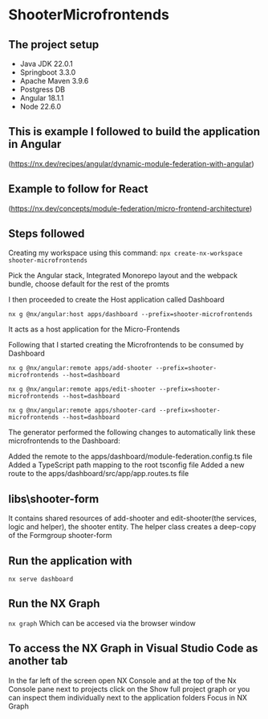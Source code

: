 # ShooterMicrofrontends

## The project setup
- Java JDK 22.0.1
- Springboot 3.3.0
- Apache Maven 3.9.6
- Postgress DB
- Angular 18.1.1
- Node 22.6.0

## This is example I followed to build the application in Angular
(https://nx.dev/recipes/angular/dynamic-module-federation-with-angular)

## Example to follow for React
(https://nx.dev/concepts/module-federation/micro-frontend-architecture)

## Steps followed
Creating my workspace using this command: `npx create-nx-workspace shooter-microfrontends`

Pick the Angular stack, Integrated Monorepo layout and the webpack bundle, choose default for the rest of the promts

I then proceeded to create the Host application called Dashboard 

`nx g @nx/angular:host apps/dashboard --prefix=shooter-microfrontends`

It acts as a host application for the Micro-Frontends

Following that I started creating the Microfrontends to be consumed by Dashboard

`nx g @nx/angular:remote apps/add-shooter --prefix=shooter-microfrontends --host=dashboard`

`nx g @nx/angular:remote apps/edit-shooter --prefix=shooter-microfrontends --host=dashboard`

`nx g @nx/angular:remote apps/shooter-card --prefix=shooter-microfrontends --host=dashboard`

The generator performed the following changes to automatically link these microfrontends to the Dashboard:

Added the remote to the apps/dashboard/module-federation.config.ts file
Added a TypeScript path mapping to the root tsconfig file
Added a new route to the apps/dashboard/src/app/app.routes.ts file

## libs\shooter-form 
It contains shared resources of add-shooter and edit-shooter(the services, logic and helper), the shooter entity.
The helper class creates a deep-copy of the Formgroup shooter-form

## Run the application with
`nx serve dashboard`

## Run the NX Graph 
`nx graph`
Which can be accesed via the browser window

## To access the NX Graph in Visual Studio Code as another tab
In the far left of the screen open NX Console and at the top of the Nx Console pane next to projects click on the Show full project graph or you can inspect them individually next to the application folders Focus in NX Graph
